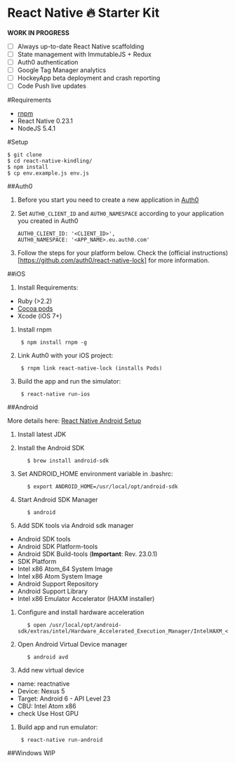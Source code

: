 React Native 🔥 Starter Kit
===

**WORK IN PROGRESS**

* [ ] Always up-to-date React Native scaffolding
* [ ] State management with ImmutableJS + Redux
* [ ] Auth0 authentication
* [ ] Google Tag Manager analytics
* [ ] HockeyApp beta deployment and crash reporting
* [ ] Code Push live updates

#Requirements

- [rnpm](https://github.com/rnpm/rnpm)
- React Native 0.23.1
- NodeJS 5.4.1

#Setup

    $ git clone
    $ cd react-native-kindling/
    $ npm install
    $ cp env.example.js env.js

##Auth0

1. Before you start you need to create a new application in [Auth0](https://manage.auth0.com/#/applications/)
1. Set `AUTH0_CLIENT_ID` and `AUTH0_NAMESPACE` according to your application you created in Auth0

       AUTH0_CLIENT_ID: '<CLIENT_ID>',
       AUTH0_NAMESPACE: '<APP_NAME>.eu.auth0.com'
1. Follow the steps for your platform below. Check the (official instructions)[https://github.com/auth0/react-native-lock] for more information.

##iOS

1. Install Requirements:

  - Ruby (>2.2)
  - [Cocoa pods](https://cocoapods.org/)
  - Xcode (iOS 7+)


1. Install rnpm

        $ npm install rnpm -g

1. Link Auth0 with your iOS project:

        $ rnpm link react-native-lock (installs Pods)

1. Build the app and run the simulator:

        $ react-native run-ios

##Android

More details here: [React Native Android Setup](https://facebook.github.io/react-native/docs/android-setup.html)

1. Install latest JDK
1. Install the Android SDK

          $ brew install android-sdk

1. Set ANDROID_HOME environment variable in .bashrc:

          $ export ANDROID_HOME=/usr/local/opt/android-sdk

1. Start Android SDK Manager

          $ android

1. Add SDK tools via Android sdk manager

  - Android SDK tools
  - Android SDK Platform-tools
  - Android SDK Build-tools (**Important**: Rev. 23.0.1)
  - SDK Platform
  - Intel x86 Atom_64 System Image
  - Intel x86 Atom System Image
  - Android Support Repository
  - Android Support Library
  - Intel x86 Emulator Accelerator (HAXM installer)

1. Configure and install hardware acceleration

          $ open /usr/local/opt/android-sdk/extras/intel/Hardware_Accelerated_Execution_Manager/IntelHAXM_<version>.dmg

1. Open Android Virtual Device manager

          $ android avd

1. Add new virtual device

  - name: reactnative
  - Device: Nexus 5
  - Target: Android 6 - API Level 23
  - CBU: Intel Atom x86
  - check Use Host GPU

1. Build app and run emulator:

        $ react-native run-android

##Windows
WIP

